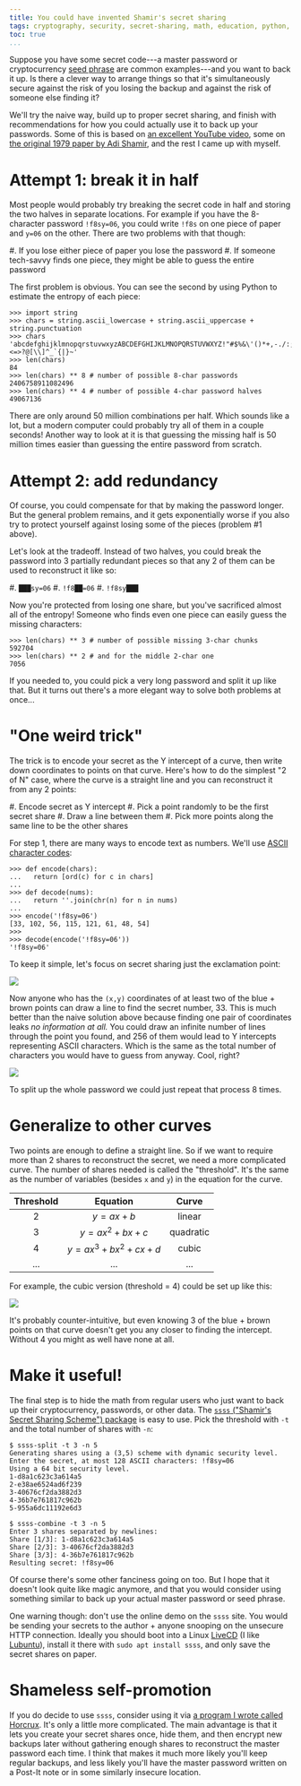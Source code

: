 ```yaml
---
title: You could have invented Shamir's secret sharing
tags: cryptography, security, secret-sharing, math, education, python, horcrux
toc: true
...
```


Suppose you have some secret code---a master password or
cryptocurrency [seed phrase][seed] are common examples---and you want to back
it up. Is there a clever way to arrange things so that it's simultaneously
secure against the risk of you losing the backup and against the risk of
someone else finding it?

We'll try the naive way, build up to proper secret sharing, and finish with
recommendations for how you could actually use it to back up your passwords.
Some of this is based on [an excellent YouTube video][video], some on
[the original 1979 paper by Adi Shamir][paper], and the rest I came
up with myself.
 
# Attempt 1: break it in half

Most people would probably try breaking the secret code in half and storing the
two halves in separate locations. For example if you have the 8-character
password `!f8sy=06`, you could write `!f8s` on one piece of paper and `y=06` on
the other. There are two problems with that though:

#. If you lose either piece of paper you lose the password
#. If someone tech-savvy finds one piece, they might be able to guess the entire password
 
The first problem is obvious. You can see the second by using Python to
estimate the entropy of each piece:

~~~{ .python }
>>> import string
>>> chars = string.ascii_lowercase + string.ascii_uppercase + string.punctuation
>>> chars
'abcdefghijklmnopqrstuvwxyzABCDEFGHIJKLMNOPQRSTUVWXYZ!"#$%&\'()*+,-./:;<=>?@[\\]^_`{|}~'
>>> len(chars)
84
>>> len(chars) ** 8 # number of possible 8-char passwords
2406758911082496
>>> len(chars) ** 4 # number of possible 4-char password halves
49067136
~~~

There are only around 50 million combinations per half. Which sounds like a
lot, but a modern computer could probably try all of them in a couple seconds!
Another way to look at it is that guessing the missing half is 50 million times
easier than guessing the entire password from scratch.

# Attempt 2: add redundancy

Of course, you could compensate for that by making the password longer. But the
general problem remains, and it gets exponentially worse if you also try to
protect yourself against losing some of the pieces (problem #1 above).

Let's look at the tradeoff. Instead of two halves, you could break the password
into 3 partially redundant pieces so that any 2 of them can be used to
reconstruct it like so:

#. `███sy=06`
#. `!f8██=06`
#. `!f8sy███`

Now you're protected from losing one share, but you've sacrificed almost all of
the entropy! Someone who finds even one piece can easily guess the missing
characters:

~~~{ .python }
>>> len(chars) ** 3 # number of possible missing 3-char chunks
592704
>>> len(chars) ** 2 # and for the middle 2-char one
7056
~~~

If you needed to, you could pick a very long password and split it up like
that. But it turns out there's a more elegant way to solve both problems at
once...

# "One weird trick"

The trick is to encode your secret as the Y intercept of a curve, then write
down coordinates to points on that curve. Here's how to do the simplest "2 of
N" case, where the curve is a straight line and you can reconstruct it from any
2 points:

#. Encode secret as Y intercept
#. Pick a point randomly to be the first secret share
#. Draw a line between them
#. Pick more points along the same line to be the other shares

For step 1, there are many ways to encode text as numbers. We'll use
[ASCII character codes][ascii]:

~~~{ .python }
>>> def encode(chars):
...   return [ord(c) for c in chars]
...
>>> def decode(nums):
...   return ''.join(chr(n) for n in nums)
...
>>> encode('!f8sy=06')
[33, 102, 56, 115, 121, 61, 48, 54]
>>>
>>> decode(encode('!f8sy=06'))
'!f8sy=06'
~~~

To keep it simple, let's focus on secret sharing just the exclamation point:

![](2-of-n-steps.svg)

Now anyone who has the `(x,y)` coordinates of at least two of the blue + brown
points can draw a line to find the secret number, 33. This is much better than
the naive solution above because finding one pair of coordinates leaks *no
information at all.* You could draw an infinite number of lines through the
point you found, and 256 of them would lead to Y intercepts representing ASCII
characters. Which is the same as the total number of characters you would have
to guess from anyway. Cool, right?

![](2-of-n-infinite.svg)

To split up the whole password we could just repeat that process 8 times.

# Generalize to other curves

Two points are enough to define a straight line. So if we want to require more
than 2 shares to reconstruct the secret, we need a more complicated curve. The
number of shares needed is called the "threshold". It's the same as the number
of variables (besides `x` and `y`) in the equation for the curve.

| Threshold | Equation                   | Curve     |
|:---------:|:--------------------------:|:---------:|
| 2         | $y = ax + b$               | linear    |
| 3         | $y = ax^2 + bx + c$        | quadratic |
| 4         | $y = ax^3 + bx^2 + cx + d$ | cubic     |
| ...       | ...                        | ...       |

For example, the cubic version (threshold = 4) could be set up like this:

![](4-of-n-steps.svg)

It's probably counter-intuitive, but even knowing 3 of the blue + brown points
on that curve doesn't get you any closer to finding the intercept. Without 4
you might as well have none at all.

# Make it useful!

The final step is to hide the math from regular users who just want to back up
their cryptocurrency, passwords, or other data. The [`ssss` ("Shamir's Secret
Sharing Scheme") package][ssss] is easy to use. Pick the threshold with `-t` and
the total number of shares with `-n`:

~~~{ .txt }
$ ssss-split -t 3 -n 5
Generating shares using a (3,5) scheme with dynamic security level.
Enter the secret, at most 128 ASCII characters: !f8sy=06
Using a 64 bit security level.
1-d8a1c623c3a614a5
2-e38ae6524ad6f239
3-40676cf2da3882d3
4-36b7e761817c962b
5-955a6dc11192e6d3
~~~

~~~{ .txt }
$ ssss-combine -t 3 -n 5
Enter 3 shares separated by newlines:
Share [1/3]: 1-d8a1c623c3a614a5
Share [2/3]: 3-40676cf2da3882d3
Share [3/3]: 4-36b7e761817c962b
Resulting secret: !f8sy=06
~~~

Of course there's some other fanciness going on too. But I hope that it doesn't
look quite like magic anymore, and that you would consider using something
similar to back up your actual master password or seed phrase.

One warning though: don't use the online demo on the `ssss` site. You would be
sending your secrets to the author + anyone snooping on the unsecure HTTP
connection. Ideally you should boot into a Linux [LiveCD][livecd] (I like
[Lubuntu][lubuntu]), install it there with `sudo apt install ssss`, and only save
the secret shares on paper.

# Shameless self-promotion

If you do decide to use `ssss`, consider using it via [a program I wrote called
Horcrux][horcrux]. It's only a little more complicated. The main advantage is that
it lets you create your secret shares once, hide them, and then encrypt new
backups later without gathering enough shares to reconstruct the master password each
time. I think that makes it much more likely you'll keep regular backups, and
less likely you'll have the master password written on a Post-It note or in
some similarly insecure location.

[ascii]:   https://www.rapidtables.com/code/text/ascii-table.html
[horcrux]: https://github.com/jefdaj/horcrux
[livecd]:  https://en.wikipedia.org/wiki/Live_CD
[lubuntu]: https://lubuntu.net/downloads/
[paper]:   http://web.mit.edu/6.857/OldStuff/Fall03/ref/Shamir-HowToShareASecret.pdf
[seed]:    https://www.coinbase.com/learn/crypto-basics/what-is-a-seed-phrase
[ssss]:    http://point-at-infinity.org/ssss/
[video]:   https://www.youtube.com/watch?v=iFY5SyY3IMQ
